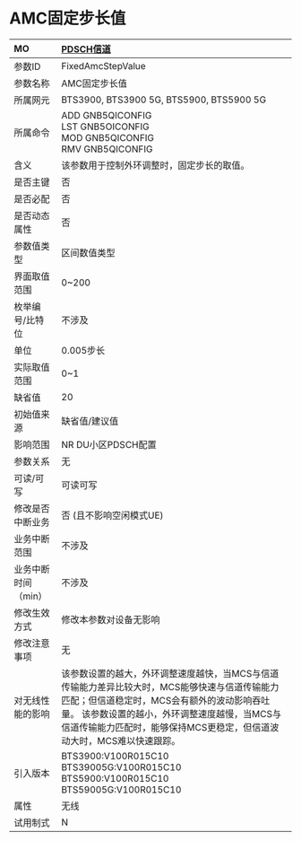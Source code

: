 # AMC固定步长值<table><thread><tr><th align = "left">MO</th><th align = "left"><a href = "index.html#AMC固定步长值-5">PDSCH信道</a></td></tr></thread><tbody><tr><td>参数ID</td><td>FixedAmcStepValue</td></tr><tr><td>参数名称</td><td>AMC固定步长值</td></tr><tr><td>所属网元</td><td>BTS3900, BTS3900 5G, BTS5900, BTS5900 5G</td></tr><tr><td>所属命令</td><td>ADD GNB5QICONFIG<br>LST GNB5OICONFIG<br>MOD GNB5QICONFIG<br>RMV GNB5QICONFIG</td></tr><tr><td>含义</td><td>该参数用于控制外环调整时，固定步长的取值。</td></tr><tr><td>是否主键</td><td>否</td></tr><tr><td>是否必配</td><td>否</td></tr><tr><td>是否动态属性</td><td>否</td></tr><tr><td>参数值类型</td><td>区间数值类型</td></tr><tr><td>界面取值范围</td><td>0~200</td></tr><tr><td>枚举编号/比特位</td><td>不涉及</td></tr><tr><td>单位</td><td>0.005步长</td></tr><tr><td>实际取值范围</td><td>0~1</td></tr><tr><td>缺省值</td><td>20</td></tr><tr><td>初始值来源</td><td>缺省值/建议值</td></tr><tr><td>影响范围</td><td>NR DU小区PDSCH配置</td></tr><tr><td>参数关系</td><td>无</td></tr><tr><td>可读/可写</td><td>可读可写</td></tr><tr><td>修改是否中断业务</td><td>否 (且不影响空闲模式UE)</td></tr><tr><td>业务中断范围</td><td>不涉及</td></tr><tr><td>业务中断时间（min）</td><td>不涉及</td></tr><tr><td>修改生效方式</td><td>修改本参数对设备无影响</td></tr><tr><td>修改注意事项</td><td>无</td></tr><tr><td>对无线性能的影响</td><td>该参数设置的越大，外环调整速度越快，当MCS与信道传输能力差异比较大时，MCS能够快速与信道传输能力匹配；但信道稳定时，MCS会有额外的波动影响吞吐量。
该参数设置的越小，外环调整速度越慢，当MCS与信道传输能力匹配时，能够保持MCS更稳定，但信道波动大时，MCS难以快速跟踪。</td></tr><tr><td>引入版本</td><td>BTS3900:V100R015C10<br>BTS39005G:V100R015C10<br>BTS5900:V100R015C10<br>BTS59005G:V100R015C10</td></tr><tr><td>属性</td><td>无线</td></tr><tr><td>试用制式</td><td>N</td></tr></tbody></table>